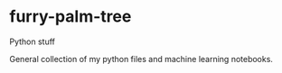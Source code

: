 # furry-palm-tree
Python stuff

General collection of my python files and machine learning notebooks.
